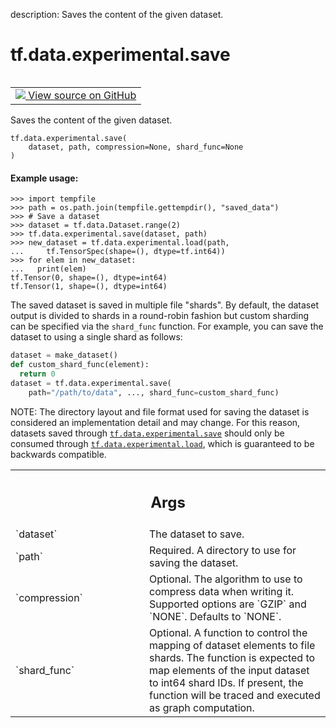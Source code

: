 description: Saves the content of the given dataset.

<div itemscope itemtype="http://developers.google.com/ReferenceObject">
<meta itemprop="name" content="tf.data.experimental.save" />
<meta itemprop="path" content="Stable" />
</div>

# tf.data.experimental.save

<!-- Insert buttons and diff -->

<table class="tfo-notebook-buttons tfo-api nocontent" align="left">
<td>
  <a target="_blank" href="https://github.com/tensorflow/tensorflow/blob/r2.4/tensorflow/python/data/experimental/ops/io.py#L33-L104">
    <img src="https://www.tensorflow.org/images/GitHub-Mark-32px.png" />
    View source on GitHub
  </a>
</td>
</table>



Saves the content of the given dataset.

<pre class="devsite-click-to-copy prettyprint lang-py tfo-signature-link">
<code>tf.data.experimental.save(
    dataset, path, compression=None, shard_func=None
)
</code></pre>



<!-- Placeholder for "Used in" -->


#### Example usage:



```
>>> import tempfile
>>> path = os.path.join(tempfile.gettempdir(), "saved_data")
>>> # Save a dataset
>>> dataset = tf.data.Dataset.range(2)
>>> tf.data.experimental.save(dataset, path)
>>> new_dataset = tf.data.experimental.load(path,
...     tf.TensorSpec(shape=(), dtype=tf.int64))
>>> for elem in new_dataset:
...   print(elem)
tf.Tensor(0, shape=(), dtype=int64)
tf.Tensor(1, shape=(), dtype=int64)
```

The saved dataset is saved in multiple file "shards". By default, the dataset
output is divided to shards in a round-robin fashion but custom sharding can
be specified via the `shard_func` function. For example, you can save the
dataset to using a single shard as follows:

```python
dataset = make_dataset()
def custom_shard_func(element):
  return 0
dataset = tf.data.experimental.save(
    path="/path/to/data", ..., shard_func=custom_shard_func)
```

NOTE: The directory layout and file format used for saving the dataset is
considered an implementation detail and may change. For this reason, datasets
saved through <a href="../../../tf/data/experimental/save.md"><code>tf.data.experimental.save</code></a> should only be consumed through
<a href="../../../tf/data/experimental/load.md"><code>tf.data.experimental.load</code></a>, which is guaranteed to be backwards compatible.

<!-- Tabular view -->
 <table class="responsive fixed orange">
<colgroup><col width="214px"><col></colgroup>
<tr><th colspan="2"><h2 class="add-link">Args</h2></th></tr>

<tr>
<td>
`dataset`
</td>
<td>
The dataset to save.
</td>
</tr><tr>
<td>
`path`
</td>
<td>
Required. A directory to use for saving the dataset.
</td>
</tr><tr>
<td>
`compression`
</td>
<td>
Optional. The algorithm to use to compress data when writing
it. Supported options are `GZIP` and `NONE`. Defaults to `NONE`.
</td>
</tr><tr>
<td>
`shard_func`
</td>
<td>
Optional. A function to control the mapping of dataset elements
to file shards. The function is expected to map elements of the input
dataset to int64 shard IDs. If present, the function will be traced and
executed as graph computation.
</td>
</tr>
</table>

